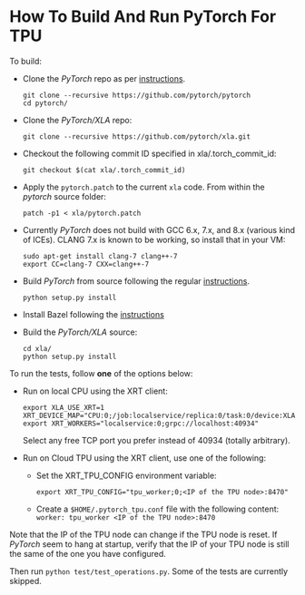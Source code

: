# How To Build And Run PyTorch For TPU

To build:

* Clone the _PyTorch_ repo as per [instructions](https://github.com/pytorch/pytorch#from-source).

  ```
  git clone --recursive https://github.com/pytorch/pytorch
  cd pytorch/
  ```

* Clone the _PyTorch/XLA_ repo:

  ```
  git clone --recursive https://github.com/pytorch/xla.git
  ```

* Checkout the following commit ID specified in xla/.torch_commit_id:

  ```
  git checkout $(cat xla/.torch_commit_id)
  ```

* Apply the `pytorch.patch` to the current `xla` code. From within the _pytorch_ source folder:

  ```
  patch -p1 < xla/pytorch.patch
  ```

* Currently _PyTorch_ does not build with GCC 6.x, 7.x, and 8.x (various kind of ICEs). CLANG 7.x is known to be working, so install that in your VM:

  ```
  sudo apt-get install clang-7 clang++-7
  export CC=clang-7 CXX=clang++-7
  ```

* Build _PyTorch_ from source following the regular [instructions](https://github.com/pytorch/pytorch#from-source).

  ```
  python setup.py install
  ```

* Install Bazel following the [instructions](https://docs.bazel.build/versions/master/install.html)

* Build the _PyTorch/XLA_ source:

  ```
  cd xla/
  python setup.py install
  ```

To run the tests, follow __one__ of the options below:

* Run on local CPU using the XRT client:

  ```
  export XLA_USE_XRT=1 XRT_DEVICE_MAP="CPU:0;/job:localservice/replica:0/task:0/device:XLA_CPU:0"
  export XRT_WORKERS="localservice:0;grpc://localhost:40934"
  ```

  Select any free TCP port you prefer instead of 40934 (totally arbitrary).

* Run on Cloud TPU using the XRT client, use one of the following:

  - Set the XRT_TPU_CONFIG environment variable:

    ```
    export XRT_TPU_CONFIG="tpu_worker;0;<IP of the TPU node>:8470"
    ```

  - Create a `$HOME/.pytorch_tpu.conf` file with the following content: `worker: tpu_worker <IP of the TPU node>:8470`


Note that the IP of the TPU node can change if the TPU node is reset. If _PyTorch_
seem to hang at startup, verify that the IP of your TPU node is still the same of
the one you have configured.


Then run `python test/test_operations.py`. Some of the tests are currently skipped.
